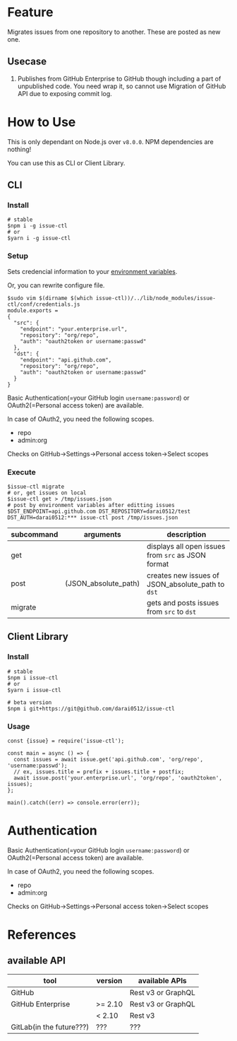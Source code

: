 # Feature

Migrates issues from one repository to another. These are posted as new one.

## Usecase

1. Publishes from GitHub Enterprise to GitHub though including a part of unpublished code. You need wrap it, so cannot use Migration of GitHub API due to exposing commit log.

# How to Use

This is only dependant on Node.js over `v8.0.0`.
NPM dependencies are nothing!

You can use this as CLI or Client Library.

## CLI
### Install

```
# stable
$npm i -g issue-ctl
# or
$yarn i -g issue-ctl
```

### Setup

Sets credencial information to your [environment variables](./conf/credentials.js).

Or, you can rewrite configure file.
```
$sudo vim $(dirname $(which issue-ctl))/../lib/node_modules/issue-ctl/conf/credentials.js
module.exports =
{
  "src": {
    "endpoint": "your.enterprise.url",
    "repository": "org/repo",
    "auth": "oauth2token or username:passwd"
  },
  "dst": {
    "endpoint": "api.github.com",
    "repository": "org/repo",
    "auth": "oauth2token or username:passwd"
  }
}
```

Basic Authentication(=your GitHub login `username:password`) or OAuth2(=Personal access token) are available.

In case of OAuth2, you need the following scopes.

- repo
- admin:org

Checks on GitHub->Settings->Personal access token->Select scopes

### Execute

```
$issue-ctl migrate
# or, get issues on local
$issue-ctl get > /tmp/issues.json
# post by environment variables after editting issues
$DST_ENDPOINT=api.github.com DST_REPOSITORY=darai0512/test DST_AUTH=darai0512:*** issue-ctl post /tmp/issues.json
```

|subcommand|arguments|description|
|---|---|---|
|get||displays all open issues from `src` as JSON format|
|post|(JSON_absolute_path)|creates new issues of JSON_absolute_path to `dst`|
|migrate||gets and posts issues from `src` to `dst`|

## Client Library
### Install

```
# stable
$npm i issue-ctl
# or
$yarn i issue-ctl

# beta version
$npm i git+https://git@github.com/darai0512/issue-ctl
```

### Usage

```
const {issue} = require('issue-ctl');

const main = async () => {
  const issues = await issue.get('api.github.com', 'org/repo', 'username:passwd');
  // ex, issues.title = prefix + issues.title + postfix;
  await issue.post('your.enterprise.url', 'org/repo', 'oauth2token', issues);
};

main().catch((err) => console.error(err));
```

# Authentication

Basic Authentication(=your GitHub login `username:password`) or OAuth2(=Personal access token) are available.

In case of OAuth2, you need the following scopes.

- repo
- admin:org

Checks on GitHub->Settings->Personal access token->Select scopes

# References
## available API

|tool|version|available APIs|
| --- | --- | --- |
|GitHub| |Rest v3 or GraphQL|
|GitHub Enterprise|>= 2.10|Rest v3 or GraphQL|
||< 2.10|Rest v3|
|GitLab(in the future???)|???|???|
